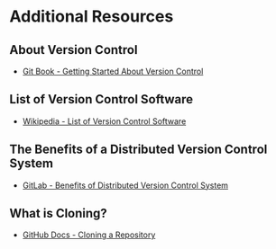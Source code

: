 # Additional Resources

## About Version Control

- [Git Book - Getting Started About Version Control](https://git-scm.com/book/en/v2/Getting-Started-About-Version-Control)

## List of Version Control Software

- [Wikipedia - List of Version Control Software](https://en.wikipedia.org/wiki/List_of_version-control_software)

## The Benefits of a Distributed Version Control System

- [GitLab - Benefits of Distributed Version Control System](https://about.gitlab.com/topics/version-control/benefits-distributed-version-control-system/)

## What is Cloning?

- [GitHub Docs - Cloning a Repository](https://docs.github.com/en/repositories/creating-and-managing-repositories/cloning-a-repository)
